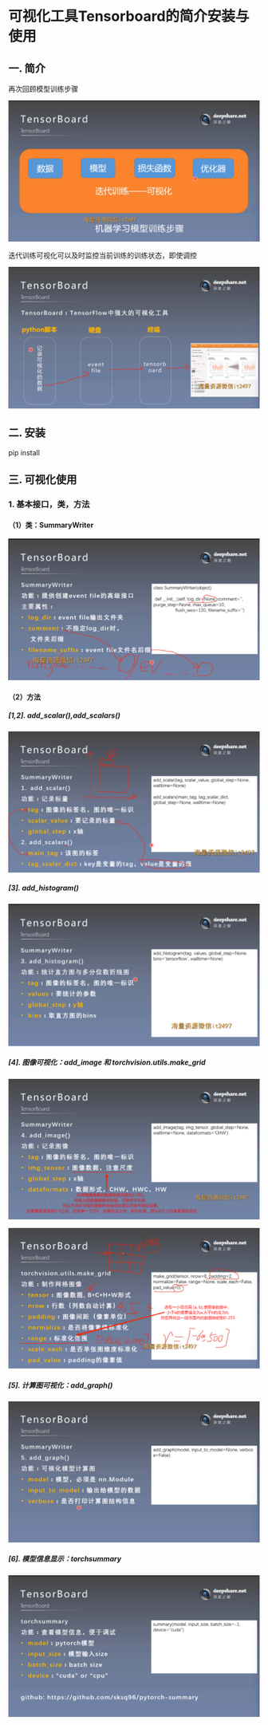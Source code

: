 # 可视化工具Tensorboard的简介安装与使用
## 一. 简介
再次回顾模型训练步骤

![1](pcs/1.png "1")

迭代训练可视化可以及时监控当前训练的训练状态，即使调控

![2](pcs/2.png "2")

## 二. 安装
pip install

## 三. 可视化使用
### 1. 基本接口，类，方法
#### （1）类：SummaryWriter
![3](pcs/3.png "3")

#### （2）方法
##### [1,2]. add_scalar(),add_scalars()
![4](pcs/4.png "4")

##### [3]. add_histogram()
![5](pcs/5.png "5")

##### [4]. 图像可视化：add_image 和 torchvision.utils.make_grid
![6](pcs/6.png "6")

![7](pcs/7.png "7")

##### [5]. 计算图可视化：add_graph()
![8](pcs/8.png "8")

##### [6]. 模型信息显示：torchsummary
![9](pcs/9.png "9")